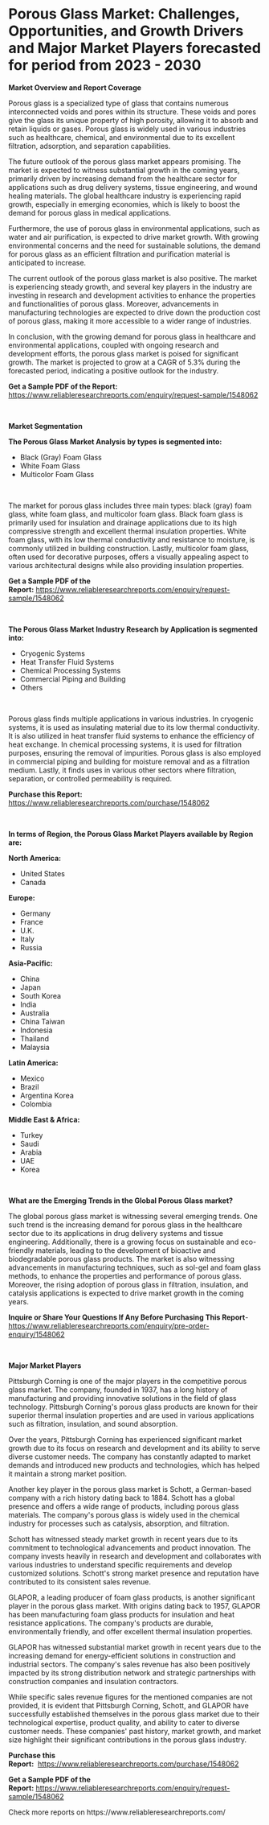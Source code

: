 <p><h1>Porous Glass Market: Challenges, Opportunities, and Growth Drivers and Major Market Players forecasted for period from 2023 - 2030</h1></p><p><strong>Market Overview and Report Coverage</strong></p>
<p><p>Porous glass is a specialized type of glass that contains numerous interconnected voids and pores within its structure. These voids and pores give the glass its unique property of high porosity, allowing it to absorb and retain liquids or gases. Porous glass is widely used in various industries such as healthcare, chemical, and environmental due to its excellent filtration, adsorption, and separation capabilities.</p><p>The future outlook of the porous glass market appears promising. The market is expected to witness substantial growth in the coming years, primarily driven by increasing demand from the healthcare sector for applications such as drug delivery systems, tissue engineering, and wound healing materials. The global healthcare industry is experiencing rapid growth, especially in emerging economies, which is likely to boost the demand for porous glass in medical applications.</p><p>Furthermore, the use of porous glass in environmental applications, such as water and air purification, is expected to drive market growth. With growing environmental concerns and the need for sustainable solutions, the demand for porous glass as an efficient filtration and purification material is anticipated to increase.</p><p>The current outlook of the porous glass market is also positive. The market is experiencing steady growth, and several key players in the industry are investing in research and development activities to enhance the properties and functionalities of porous glass. Moreover, advancements in manufacturing technologies are expected to drive down the production cost of porous glass, making it more accessible to a wider range of industries.</p><p>In conclusion, with the growing demand for porous glass in healthcare and environmental applications, coupled with ongoing research and development efforts, the porous glass market is poised for significant growth. The market is projected to grow at a CAGR of 5.3% during the forecasted period, indicating a positive outlook for the industry.</p></p>
<p><strong>Get a Sample PDF of the Report:</strong> <a href="https://www.reliableresearchreports.com/enquiry/request-sample/1548062">https://www.reliableresearchreports.com/enquiry/request-sample/1548062</a></p>
<p>&nbsp;</p>
<p><strong>Market Segmentation</strong></p>
<p><strong>The Porous Glass Market Analysis by types is segmented into:</strong></p>
<p><ul><li>Black (Gray) Foam Glass</li><li>White Foam Glass</li><li>Multicolor Foam Glass</li></ul></p>
<p>&nbsp;</p>
<p><p>The market for porous glass includes three main types: black (gray) foam glass, white foam glass, and multicolor foam glass. Black foam glass is primarily used for insulation and drainage applications due to its high compressive strength and excellent thermal insulation properties. White foam glass, with its low thermal conductivity and resistance to moisture, is commonly utilized in building construction. Lastly, multicolor foam glass, often used for decorative purposes, offers a visually appealing aspect to various architectural designs while also providing insulation properties.</p></p>
<p><strong>Get a Sample PDF of the Report:</strong>&nbsp;<a href="https://www.reliableresearchreports.com/enquiry/request-sample/1548062">https://www.reliableresearchreports.com/enquiry/request-sample/1548062</a></p>
<p>&nbsp;</p>
<p><strong>The Porous Glass Market Industry Research by Application is segmented into:</strong></p>
<p><ul><li>Cryogenic Systems</li><li>Heat Transfer Fluid Systems</li><li>Chemical Processing Systems</li><li>Commercial Piping and Building</li><li>Others</li></ul></p>
<p>&nbsp;</p>
<p><p>Porous glass finds multiple applications in various industries. In cryogenic systems, it is used as insulating material due to its low thermal conductivity. It is also utilized in heat transfer fluid systems to enhance the efficiency of heat exchange. In chemical processing systems, it is used for filtration purposes, ensuring the removal of impurities. Porous glass is also employed in commercial piping and building for moisture removal and as a filtration medium. Lastly, it finds uses in various other sectors where filtration, separation, or controlled permeability is required.</p></p>
<p><strong>Purchase this Report:</strong>&nbsp; <a href="https://www.reliableresearchreports.com/purchase/1548062">https://www.reliableresearchreports.com/purchase/1548062</a></p>
<p>&nbsp;</p>
<p><strong>In terms of Region, the Porous Glass Market Players available by Region are:</strong></p>
<p>
    <p> <strong> North America: </strong>
        <ul>
            <li>United States</li>
            <li>Canada</li>
        </ul>
        </p> 
    <p> <strong> Europe: </strong>
        <ul>
            <li>Germany</li>
            <li>France</li>
            <li>U.K.</li>
            <li>Italy</li>
            <li>Russia</li>
        </ul>
        </p> 
    <p> <strong> Asia-Pacific: </strong>
        <ul>
            <li>China</li>
            <li>Japan</li>
            <li>South Korea</li>
            <li>India</li>
            <li>Australia</li>
            <li>China Taiwan</li>
            <li>Indonesia</li>
            <li>Thailand</li>
            <li>Malaysia</li>
        </ul>
        </p> 
    <p> <strong> Latin America: </strong>
        <ul>
            <li>Mexico</li>
            <li>Brazil</li>
            <li>Argentina Korea</li>
            <li>Colombia</li>
        </ul>
        </p> 
    <p> <strong> Middle East & Africa: </strong>
        <ul>
            <li>Turkey</li>
            <li>Saudi</li>
            <li>Arabia</li>
            <li>UAE</li>
            <li>Korea</li>
        </ul>
    </p>
    </p>
<p>&nbsp;</p>
<p><strong>What are the Emerging Trends in the Global Porous Glass market?</strong></p>
<p><p>The global porous glass market is witnessing several emerging trends. One such trend is the increasing demand for porous glass in the healthcare sector due to its applications in drug delivery systems and tissue engineering. Additionally, there is a growing focus on sustainable and eco-friendly materials, leading to the development of bioactive and biodegradable porous glass products. The market is also witnessing advancements in manufacturing techniques, such as sol-gel and foam glass methods, to enhance the properties and performance of porous glass. Moreover, the rising adoption of porous glass in filtration, insulation, and catalysis applications is expected to drive market growth in the coming years.</p></p>
<p><strong>Inquire or Share Your Questions If Any Before Purchasing This Report</strong>- <a href="https://www.reliableresearchreports.com/enquiry/pre-order-enquiry/1548062">https://www.reliableresearchreports.com/enquiry/pre-order-enquiry/1548062</a></p>
<p>&nbsp;</p>
<p><strong>Major Market Players</strong></p>
<p><p>Pittsburgh Corning is one of the major players in the competitive porous glass market. The company, founded in 1937, has a long history of manufacturing and providing innovative solutions in the field of glass technology. Pittsburgh Corning's porous glass products are known for their superior thermal insulation properties and are used in various applications such as filtration, insulation, and sound absorption.</p><p>Over the years, Pittsburgh Corning has experienced significant market growth due to its focus on research and development and its ability to serve diverse customer needs. The company has constantly adapted to market demands and introduced new products and technologies, which has helped it maintain a strong market position.</p><p>Another key player in the porous glass market is Schott, a German-based company with a rich history dating back to 1884. Schott has a global presence and offers a wide range of products, including porous glass materials. The company's porous glass is widely used in the chemical industry for processes such as catalysis, absorption, and filtration.</p><p>Schott has witnessed steady market growth in recent years due to its commitment to technological advancements and product innovation. The company invests heavily in research and development and collaborates with various industries to understand specific requirements and develop customized solutions. Schott's strong market presence and reputation have contributed to its consistent sales revenue.</p><p>GLAPOR, a leading producer of foam glass products, is another significant player in the porous glass market. With origins dating back to 1957, GLAPOR has been manufacturing foam glass products for insulation and heat resistance applications. The company's products are durable, environmentally friendly, and offer excellent thermal insulation properties.</p><p>GLAPOR has witnessed substantial market growth in recent years due to the increasing demand for energy-efficient solutions in construction and industrial sectors. The company's sales revenue has also been positively impacted by its strong distribution network and strategic partnerships with construction companies and insulation contractors.</p><p>While specific sales revenue figures for the mentioned companies are not provided, it is evident that Pittsburgh Corning, Schott, and GLAPOR have successfully established themselves in the porous glass market due to their technological expertise, product quality, and ability to cater to diverse customer needs. These companies' past history, market growth, and market size highlight their significant contributions in the porous glass industry.</p></p>
<p><strong>Purchase this Report:</strong>&nbsp;&nbsp;<a href="https://www.reliableresearchreports.com/purchase/1548062">https://www.reliableresearchreports.com/purchase/1548062</a></p>
<p></p>
<p><strong>Get a Sample PDF of the Report:</strong>&nbsp;<a href="https://www.reliableresearchreports.com/enquiry/request-sample/1548062">https://www.reliableresearchreports.com/enquiry/request-sample/1548062</a></p>
<p>Check more reports on https://www.reliableresearchreports.com/</p>